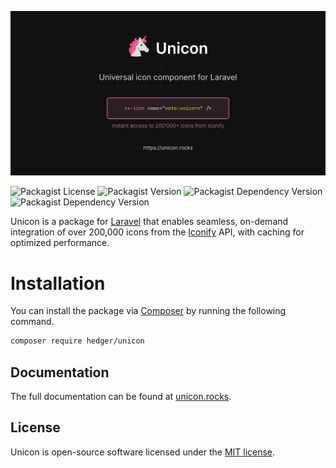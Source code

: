 [![](docs/og.svg)](https://unicon.rocks)

![Packagist License](https://img.shields.io/packagist/l/hedger/unicon)
![Packagist Version](https://img.shields.io/packagist/v/hedger/unicon)
![Packagist Dependency Version](https://img.shields.io/packagist/dependency-v/hedger/unicon/php)
![Packagist Dependency Version](https://img.shields.io/packagist/dependency-v/hedger/unicon/illuminate%2Fsupport?label=Laravel)

Unicon is a package for [Laravel] that enables seamless, on-demand integration of over 200,000 icons from the [Iconify] API, with caching for optimized performance.

[Laravel]: https://laravel.com
[Iconify]: https://iconify.design/

# Installation

You can install the package via [Composer] by running the following command.

```bash
composer require hedger/unicon
```

[Composer]: https://getcomposer.org

## Documentation

The full documentation can be found at [unicon.rocks](https://unicon.rocks).

## License

Unicon is open-source software licensed under the [MIT license](LICENSE).
